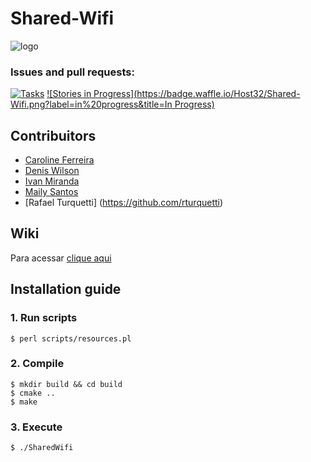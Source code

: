 
# Shared-Wifi

![logo](http://i.imgur.com/lM1lBjq.png)

### Issues and pull requests:

[![Tasks](https://badge.waffle.io/Host32/Shared-Wifi.png?label=task&title=Tasks)](https://waffle.io/Host32/Shared-Wifi)
[![Stories in Progress](https://badge.waffle.io/Host32/Shared-Wifi.png?label=in%20progress&title=In Progress)](https://waffle.io/Host32/Shared-Wifi)

## Contribuitors

* [Caroline Ferreira](https://github.com/kkarollinee)
* [Denis Wilson](https://github.com/DenisWP)
* [Ivan Miranda](https://github.com/Host32)
* [Maily Santos](https://github.com/mailysantos)
* [Rafael Turquetti] (https://github.com/rturquetti)

## Wiki
Para acessar [clique aqui](https://github.com/Host32/Shared-Wifi/wiki)


## Installation guide

### 1. Run scripts

```
$ perl scripts/resources.pl
```

### 2. Compile

```
$ mkdir build && cd build
$ cmake ..
$ make
```

### 3. Execute

```
$ ./SharedWifi
```
